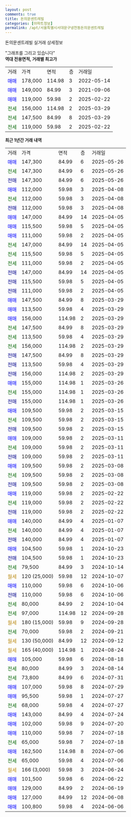 ```yaml
---
layout: post
comments: true
title: 돈의문센트레빌
categories: [아파트정보]
permalink: /apt/서울특별시서대문구냉천동돈의문센트레빌
---
```


돈의문센트레빌 실거래 상세정보

<script type="text/javascript">
  google.charts.load('current', {'packages':['line', 'corechart']});
  google.charts.setOnLoadCallback(drawChart);

  function drawChart() {
    var data = new google.visualization.DataTable();
    data.addColumn('date', '거래일');
    data.addColumn('number', "매매");
    data.addColumn('number', "전세");
    data.addColumn('number', "전매");

    data.addRows([[new Date(Date.parse("2025-05-26")), 147300, null, null], [new Date(Date.parse("2025-05-26")), null, 147300, null], [new Date(Date.parse("2025-05-26")), null, null, 147300], [new Date(Date.parse("2025-04-08")), 112000, null, null], [new Date(Date.parse("2025-04-08")), null, 112000, null], [new Date(Date.parse("2025-04-08")), null, null, 112000], [new Date(Date.parse("2025-04-05")), 147000, null, null], [new Date(Date.parse("2025-04-05")), 115500, null, null], [new Date(Date.parse("2025-04-05")), 111000, null, null], [new Date(Date.parse("2025-04-05")), null, 147000, null], [new Date(Date.parse("2025-04-05")), null, 115500, null], [new Date(Date.parse("2025-04-05")), null, 111000, null], [new Date(Date.parse("2025-04-05")), null, null, 147000], [new Date(Date.parse("2025-04-05")), null, null, 115500], [new Date(Date.parse("2025-04-05")), null, null, 111000], [new Date(Date.parse("2025-03-29")), 147500, null, null], [new Date(Date.parse("2025-03-29")), 113500, null, null], [new Date(Date.parse("2025-03-29")), 156000, null, null], [new Date(Date.parse("2025-03-29")), null, 147500, null], [new Date(Date.parse("2025-03-29")), null, 113500, null], [new Date(Date.parse("2025-03-29")), null, 156000, null], [new Date(Date.parse("2025-03-29")), null, null, 147500], [new Date(Date.parse("2025-03-29")), null, null, 113500], [new Date(Date.parse("2025-03-29")), null, null, 156000], [new Date(Date.parse("2025-03-26")), 155000, null, null], [new Date(Date.parse("2025-03-26")), null, 155000, null], [new Date(Date.parse("2025-03-26")), null, null, 155000], [new Date(Date.parse("2025-03-15")), 109500, null, null], [new Date(Date.parse("2025-03-15")), null, 109500, null], [new Date(Date.parse("2025-03-15")), null, null, 109500], [new Date(Date.parse("2025-03-11")), 109000, null, null], [new Date(Date.parse("2025-03-11")), null, 109000, null], [new Date(Date.parse("2025-03-11")), null, null, 109000], [new Date(Date.parse("2025-03-08")), 109500, null, null], [new Date(Date.parse("2025-03-08")), null, 109500, null], [new Date(Date.parse("2025-03-08")), null, null, 109500], [new Date(Date.parse("2025-02-22")), 119000, null, null], [new Date(Date.parse("2025-02-22")), null, 119000, null], [new Date(Date.parse("2025-02-22")), null, null, 119000], [new Date(Date.parse("2025-01-07")), 140000, null, null], [new Date(Date.parse("2025-01-07")), null, 140000, null], [new Date(Date.parse("2025-01-07")), null, null, 140000], [new Date(Date.parse("2024-10-23")), 104500, null, null], [new Date(Date.parse("2024-10-23")), null, null, 104500], [new Date(Date.parse("2024-10-14")), null, 79500, null], [new Date(Date.parse("2024-10-07")), null, null, null], [new Date(Date.parse("2024-10-06")), 110000, null, null], [new Date(Date.parse("2024-10-06")), null, null, 110000], [new Date(Date.parse("2024-10-04")), null, 80000, null], [new Date(Date.parse("2024-09-28")), null, 97000, null], [new Date(Date.parse("2024-09-28")), null, null, null], [new Date(Date.parse("2024-09-21")), null, 70000, null], [new Date(Date.parse("2024-09-12")), null, null, null], [new Date(Date.parse("2024-08-24")), null, null, null], [new Date(Date.parse("2024-08-18")), 105000, null, null], [new Date(Date.parse("2024-08-14")), null, 80000, null], [new Date(Date.parse("2024-07-31")), null, 73800, null], [new Date(Date.parse("2024-07-29")), 107000, null, null], [new Date(Date.parse("2024-07-27")), 95500, null, null], [new Date(Date.parse("2024-07-27")), null, 68000, null], [new Date(Date.parse("2024-07-24")), 143000, null, null], [new Date(Date.parse("2024-07-20")), 102000, null, null], [new Date(Date.parse("2024-07-18")), 110000, null, null], [new Date(Date.parse("2024-07-18")), null, 65000, null], [new Date(Date.parse("2024-07-06")), 162500, null, null], [new Date(Date.parse("2024-07-06")), null, 65000, null], [new Date(Date.parse("2024-06-24")), null, null, null], [new Date(Date.parse("2024-06-22")), 101500, null, null], [new Date(Date.parse("2024-06-19")), 129000, null, null], [new Date(Date.parse("2024-06-08")), 127000, null, null], [new Date(Date.parse("2024-06-06")), 100800, null, null]]);

    var options = {
      hAxis: {
        format: 'yyyy/MM/dd'
      },    
      lineWidth: 0,
      pointsVisible: true,    
      title: '최근 1년간 유형별 실거래가 분포',
      legend: { position: 'bottom' }
    };

    var formatter = new google.visualization.NumberFormat({pattern:'###,###'} );
    formatter.format(data, 1);
    formatter.format(data, 2);
    
    setTimeout(function() {
        var chart = new google.visualization.LineChart(document.getElementById('columnchart_material'));
        chart.draw(data, (options));
        document.getElementById('loading').style.display = 'none';
    }, 200);
  }
</script>


<div id="loading" style="z-index:20; display: block; margin-left: 0px">"그래프를 그리고 있습니다"</div>
<div id="columnchart_material" style="width: 95%; margin-left: 0px; display: block"></div>
<!-- contents start -->
<b>역대 전용면적, 거래별 최고가</b>
<table class="sortable">
    <tr>
      <td>거래</td>
      <td>가격</td>
      <td>면적</td>
      <td>층</td>
      <td>거래일</td>
    </tr>
        <tr>
          <td><a style="color: blue">매매</a></td>
          <td>178,000</td>
          <td>114.98</td>
          <td>3</td>
          <td>2022-05-14</td>
        </tr>            <tr>
          <td><a style="color: blue">매매</a></td>
          <td>149,000</td>
          <td>84.99</td>
          <td>3</td>
          <td>2021-09-06</td>
        </tr>            <tr>
          <td><a style="color: blue">매매</a></td>
          <td>119,000</td>
          <td>59.98</td>
          <td>2</td>
          <td>2025-02-22</td>
        </tr>        
        <tr>
              <td><a style="color: darkgreen">전세</a></td>
              <td>156,000</td>
              <td>114.98</td>
              <td>2</td>
              <td>2025-03-29</td>
            </tr>            <tr>
              <td><a style="color: darkgreen">전세</a></td>
              <td>147,500</td>
              <td>84.99</td>
              <td>8</td>
              <td>2025-03-29</td>
            </tr>            <tr>
              <td><a style="color: darkgreen">전세</a></td>
              <td>119,000</td>
              <td>59.98</td>
              <td>2</td>
              <td>2025-02-22</td>
            </tr>        
    
</table>

<b>최근 1년간 거래 내역</b>

<table class="sortable">
    <tr>
      <td>거래</td>
      <td>가격</td>
      <td>면적</td>
      <td>층</td>
      <td>거래일</td>
    </tr>
    <tr>
      <td><a style="color: blue">매매</a></td>
      <td>147,300</td>
      <td>84.99</td>
      <td>6</td>
      <td>2025-05-26</td>
    </tr>          <tr>
      <td><a style="color: darkgreen">전세</a></td>
      <td>147,300</td>
      <td>84.99</td>
      <td>6</td>
      <td>2025-05-26</td>
    </tr>          <tr>
      <td><a style="color: darkblue">전매</a></td>
      <td>147,300</td>
      <td>84.99</td>
      <td>6</td>
      <td>2025-05-26</td>
    </tr>          <tr>
      <td><a style="color: blue">매매</a></td>
      <td>112,000</td>
      <td>59.98</td>
      <td>3</td>
      <td>2025-04-08</td>
    </tr>          <tr>
      <td><a style="color: darkgreen">전세</a></td>
      <td>112,000</td>
      <td>59.98</td>
      <td>3</td>
      <td>2025-04-08</td>
    </tr>          <tr>
      <td><a style="color: darkblue">전매</a></td>
      <td>112,000</td>
      <td>59.98</td>
      <td>3</td>
      <td>2025-04-08</td>
    </tr>          <tr>
      <td><a style="color: blue">매매</a></td>
      <td>147,000</td>
      <td>84.99</td>
      <td>14</td>
      <td>2025-04-05</td>
    </tr>          <tr>
      <td><a style="color: blue">매매</a></td>
      <td>115,500</td>
      <td>59.98</td>
      <td>5</td>
      <td>2025-04-05</td>
    </tr>          <tr>
      <td><a style="color: blue">매매</a></td>
      <td>111,000</td>
      <td>59.98</td>
      <td>2</td>
      <td>2025-04-05</td>
    </tr>          <tr>
      <td><a style="color: darkgreen">전세</a></td>
      <td>147,000</td>
      <td>84.99</td>
      <td>14</td>
      <td>2025-04-05</td>
    </tr>          <tr>
      <td><a style="color: darkgreen">전세</a></td>
      <td>115,500</td>
      <td>59.98</td>
      <td>5</td>
      <td>2025-04-05</td>
    </tr>          <tr>
      <td><a style="color: darkgreen">전세</a></td>
      <td>111,000</td>
      <td>59.98</td>
      <td>2</td>
      <td>2025-04-05</td>
    </tr>          <tr>
      <td><a style="color: darkblue">전매</a></td>
      <td>147,000</td>
      <td>84.99</td>
      <td>14</td>
      <td>2025-04-05</td>
    </tr>          <tr>
      <td><a style="color: darkblue">전매</a></td>
      <td>115,500</td>
      <td>59.98</td>
      <td>5</td>
      <td>2025-04-05</td>
    </tr>          <tr>
      <td><a style="color: darkblue">전매</a></td>
      <td>111,000</td>
      <td>59.98</td>
      <td>2</td>
      <td>2025-04-05</td>
    </tr>          <tr>
      <td><a style="color: blue">매매</a></td>
      <td>147,500</td>
      <td>84.99</td>
      <td>8</td>
      <td>2025-03-29</td>
    </tr>          <tr>
      <td><a style="color: blue">매매</a></td>
      <td>113,500</td>
      <td>59.98</td>
      <td>4</td>
      <td>2025-03-29</td>
    </tr>          <tr>
      <td><a style="color: blue">매매</a></td>
      <td>156,000</td>
      <td>114.98</td>
      <td>2</td>
      <td>2025-03-29</td>
    </tr>          <tr>
      <td><a style="color: darkgreen">전세</a></td>
      <td>147,500</td>
      <td>84.99</td>
      <td>8</td>
      <td>2025-03-29</td>
    </tr>          <tr>
      <td><a style="color: darkgreen">전세</a></td>
      <td>113,500</td>
      <td>59.98</td>
      <td>4</td>
      <td>2025-03-29</td>
    </tr>          <tr>
      <td><a style="color: darkgreen">전세</a></td>
      <td>156,000</td>
      <td>114.98</td>
      <td>2</td>
      <td>2025-03-29</td>
    </tr>          <tr>
      <td><a style="color: darkblue">전매</a></td>
      <td>147,500</td>
      <td>84.99</td>
      <td>8</td>
      <td>2025-03-29</td>
    </tr>          <tr>
      <td><a style="color: darkblue">전매</a></td>
      <td>113,500</td>
      <td>59.98</td>
      <td>4</td>
      <td>2025-03-29</td>
    </tr>          <tr>
      <td><a style="color: darkblue">전매</a></td>
      <td>156,000</td>
      <td>114.98</td>
      <td>2</td>
      <td>2025-03-29</td>
    </tr>          <tr>
      <td><a style="color: blue">매매</a></td>
      <td>155,000</td>
      <td>114.98</td>
      <td>1</td>
      <td>2025-03-26</td>
    </tr>          <tr>
      <td><a style="color: darkgreen">전세</a></td>
      <td>155,000</td>
      <td>114.98</td>
      <td>1</td>
      <td>2025-03-26</td>
    </tr>          <tr>
      <td><a style="color: darkblue">전매</a></td>
      <td>155,000</td>
      <td>114.98</td>
      <td>1</td>
      <td>2025-03-26</td>
    </tr>          <tr>
      <td><a style="color: blue">매매</a></td>
      <td>109,500</td>
      <td>59.98</td>
      <td>2</td>
      <td>2025-03-15</td>
    </tr>          <tr>
      <td><a style="color: darkgreen">전세</a></td>
      <td>109,500</td>
      <td>59.98</td>
      <td>2</td>
      <td>2025-03-15</td>
    </tr>          <tr>
      <td><a style="color: darkblue">전매</a></td>
      <td>109,500</td>
      <td>59.98</td>
      <td>2</td>
      <td>2025-03-15</td>
    </tr>          <tr>
      <td><a style="color: blue">매매</a></td>
      <td>109,000</td>
      <td>59.98</td>
      <td>2</td>
      <td>2025-03-11</td>
    </tr>          <tr>
      <td><a style="color: darkgreen">전세</a></td>
      <td>109,000</td>
      <td>59.98</td>
      <td>2</td>
      <td>2025-03-11</td>
    </tr>          <tr>
      <td><a style="color: darkblue">전매</a></td>
      <td>109,000</td>
      <td>59.98</td>
      <td>2</td>
      <td>2025-03-11</td>
    </tr>          <tr>
      <td><a style="color: blue">매매</a></td>
      <td>109,500</td>
      <td>59.98</td>
      <td>2</td>
      <td>2025-03-08</td>
    </tr>          <tr>
      <td><a style="color: darkgreen">전세</a></td>
      <td>109,500</td>
      <td>59.98</td>
      <td>2</td>
      <td>2025-03-08</td>
    </tr>          <tr>
      <td><a style="color: darkblue">전매</a></td>
      <td>109,500</td>
      <td>59.98</td>
      <td>2</td>
      <td>2025-03-08</td>
    </tr>          <tr>
      <td><a style="color: blue">매매</a></td>
      <td>119,000</td>
      <td>59.98</td>
      <td>2</td>
      <td>2025-02-22</td>
    </tr>          <tr>
      <td><a style="color: darkgreen">전세</a></td>
      <td>119,000</td>
      <td>59.98</td>
      <td>2</td>
      <td>2025-02-22</td>
    </tr>          <tr>
      <td><a style="color: darkblue">전매</a></td>
      <td>119,000</td>
      <td>59.98</td>
      <td>2</td>
      <td>2025-02-22</td>
    </tr>          <tr>
      <td><a style="color: blue">매매</a></td>
      <td>140,000</td>
      <td>84.99</td>
      <td>4</td>
      <td>2025-01-07</td>
    </tr>          <tr>
      <td><a style="color: darkgreen">전세</a></td>
      <td>140,000</td>
      <td>84.99</td>
      <td>4</td>
      <td>2025-01-07</td>
    </tr>          <tr>
      <td><a style="color: darkblue">전매</a></td>
      <td>140,000</td>
      <td>84.99</td>
      <td>4</td>
      <td>2025-01-07</td>
    </tr>          <tr>
      <td><a style="color: blue">매매</a></td>
      <td>104,500</td>
      <td>59.98</td>
      <td>1</td>
      <td>2024-10-23</td>
    </tr>          <tr>
      <td><a style="color: darkblue">전매</a></td>
      <td>104,500</td>
      <td>59.98</td>
      <td>1</td>
      <td>2024-10-23</td>
    </tr>          <tr>
      <td><a style="color: darkgreen">전세</a></td>
      <td>79,500</td>
      <td>84.99</td>
      <td>3</td>
      <td>2024-10-14</td>
    </tr>          <tr>
      <td><a style="color: darkgoldenrod">월세</a></td>
      <td>120 (25,000)</td>
      <td>59.98</td>
      <td>12</td>
      <td>2024-10-07</td>
    </tr>          <tr>
      <td><a style="color: blue">매매</a></td>
      <td>110,000</td>
      <td>59.98</td>
      <td>6</td>
      <td>2024-10-06</td>
    </tr>          <tr>
      <td><a style="color: darkblue">전매</a></td>
      <td>110,000</td>
      <td>59.98</td>
      <td>6</td>
      <td>2024-10-06</td>
    </tr>          <tr>
      <td><a style="color: darkgreen">전세</a></td>
      <td>80,000</td>
      <td>84.99</td>
      <td>2</td>
      <td>2024-10-04</td>
    </tr>          <tr>
      <td><a style="color: darkgreen">전세</a></td>
      <td>97,000</td>
      <td>114.98</td>
      <td>12</td>
      <td>2024-09-28</td>
    </tr>          <tr>
      <td><a style="color: darkgoldenrod">월세</a></td>
      <td>180 (15,000)</td>
      <td>59.98</td>
      <td>9</td>
      <td>2024-09-28</td>
    </tr>          <tr>
      <td><a style="color: darkgreen">전세</a></td>
      <td>70,000</td>
      <td>59.98</td>
      <td>2</td>
      <td>2024-09-21</td>
    </tr>          <tr>
      <td><a style="color: darkgoldenrod">월세</a></td>
      <td>130 (50,000)</td>
      <td>84.99</td>
      <td>12</td>
      <td>2024-09-12</td>
    </tr>          <tr>
      <td><a style="color: darkgoldenrod">월세</a></td>
      <td>165 (40,000)</td>
      <td>114.98</td>
      <td>1</td>
      <td>2024-08-24</td>
    </tr>          <tr>
      <td><a style="color: blue">매매</a></td>
      <td>105,000</td>
      <td>59.98</td>
      <td>6</td>
      <td>2024-08-18</td>
    </tr>          <tr>
      <td><a style="color: darkgreen">전세</a></td>
      <td>80,000</td>
      <td>84.99</td>
      <td>3</td>
      <td>2024-08-14</td>
    </tr>          <tr>
      <td><a style="color: darkgreen">전세</a></td>
      <td>73,800</td>
      <td>84.99</td>
      <td>6</td>
      <td>2024-07-31</td>
    </tr>          <tr>
      <td><a style="color: blue">매매</a></td>
      <td>107,000</td>
      <td>59.98</td>
      <td>8</td>
      <td>2024-07-29</td>
    </tr>          <tr>
      <td><a style="color: blue">매매</a></td>
      <td>95,500</td>
      <td>59.98</td>
      <td>1</td>
      <td>2024-07-27</td>
    </tr>          <tr>
      <td><a style="color: darkgreen">전세</a></td>
      <td>68,000</td>
      <td>59.98</td>
      <td>4</td>
      <td>2024-07-27</td>
    </tr>          <tr>
      <td><a style="color: blue">매매</a></td>
      <td>143,000</td>
      <td>84.99</td>
      <td>4</td>
      <td>2024-07-24</td>
    </tr>          <tr>
      <td><a style="color: blue">매매</a></td>
      <td>102,000</td>
      <td>59.98</td>
      <td>9</td>
      <td>2024-07-20</td>
    </tr>          <tr>
      <td><a style="color: blue">매매</a></td>
      <td>110,000</td>
      <td>59.98</td>
      <td>7</td>
      <td>2024-07-18</td>
    </tr>          <tr>
      <td><a style="color: darkgreen">전세</a></td>
      <td>65,000</td>
      <td>59.98</td>
      <td>7</td>
      <td>2024-07-18</td>
    </tr>          <tr>
      <td><a style="color: blue">매매</a></td>
      <td>162,500</td>
      <td>114.98</td>
      <td>8</td>
      <td>2024-07-06</td>
    </tr>          <tr>
      <td><a style="color: darkgreen">전세</a></td>
      <td>65,000</td>
      <td>59.98</td>
      <td>4</td>
      <td>2024-07-06</td>
    </tr>          <tr>
      <td><a style="color: darkgoldenrod">월세</a></td>
      <td>166 (3,000)</td>
      <td>59.98</td>
      <td>3</td>
      <td>2024-06-24</td>
    </tr>          <tr>
      <td><a style="color: blue">매매</a></td>
      <td>101,500</td>
      <td>59.98</td>
      <td>6</td>
      <td>2024-06-22</td>
    </tr>          <tr>
      <td><a style="color: blue">매매</a></td>
      <td>129,000</td>
      <td>84.99</td>
      <td>2</td>
      <td>2024-06-19</td>
    </tr>          <tr>
      <td><a style="color: blue">매매</a></td>
      <td>127,000</td>
      <td>84.99</td>
      <td>12</td>
      <td>2024-06-08</td>
    </tr>          <tr>
      <td><a style="color: blue">매매</a></td>
      <td>100,800</td>
      <td>59.98</td>
      <td>4</td>
      <td>2024-06-06</td>
    </tr>      </table>
<!-- contents end -->    

